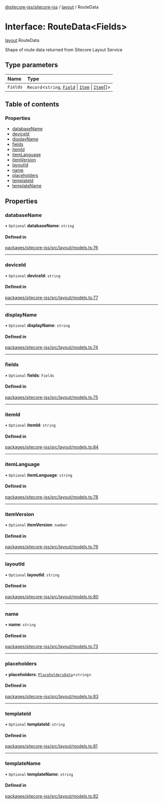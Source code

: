 [@sitecore-jss/sitecore-jss](../README.md) / [layout](../modules/layout.md) / RouteData

# Interface: RouteData\<Fields\>

[layout](../modules/layout.md).RouteData

Shape of route data returned from Sitecore Layout Service

## Type parameters

| Name | Type |
| :------ | :------ |
| `Fields` | `Record`\<`string`, [`Field`](layout.Field.md) \| [`Item`](layout.Item.md) \| [`Item`](layout.Item.md)[]\> |

## Table of contents

### Properties

- [databaseName](layout.RouteData.md#databasename)
- [deviceId](layout.RouteData.md#deviceid)
- [displayName](layout.RouteData.md#displayname)
- [fields](layout.RouteData.md#fields)
- [itemId](layout.RouteData.md#itemid)
- [itemLanguage](layout.RouteData.md#itemlanguage)
- [itemVersion](layout.RouteData.md#itemversion)
- [layoutId](layout.RouteData.md#layoutid)
- [name](layout.RouteData.md#name)
- [placeholders](layout.RouteData.md#placeholders)
- [templateId](layout.RouteData.md#templateid)
- [templateName](layout.RouteData.md#templatename)

## Properties

### databaseName

• `Optional` **databaseName**: `string`

#### Defined in

[packages/sitecore-jss/src/layout/models.ts:76](https://github.com/Sitecore/jss/blob/390e68c29/packages/sitecore-jss/src/layout/models.ts#L76)

___

### deviceId

• `Optional` **deviceId**: `string`

#### Defined in

[packages/sitecore-jss/src/layout/models.ts:77](https://github.com/Sitecore/jss/blob/390e68c29/packages/sitecore-jss/src/layout/models.ts#L77)

___

### displayName

• `Optional` **displayName**: `string`

#### Defined in

[packages/sitecore-jss/src/layout/models.ts:74](https://github.com/Sitecore/jss/blob/390e68c29/packages/sitecore-jss/src/layout/models.ts#L74)

___

### fields

• `Optional` **fields**: `Fields`

#### Defined in

[packages/sitecore-jss/src/layout/models.ts:75](https://github.com/Sitecore/jss/blob/390e68c29/packages/sitecore-jss/src/layout/models.ts#L75)

___

### itemId

• `Optional` **itemId**: `string`

#### Defined in

[packages/sitecore-jss/src/layout/models.ts:84](https://github.com/Sitecore/jss/blob/390e68c29/packages/sitecore-jss/src/layout/models.ts#L84)

___

### itemLanguage

• `Optional` **itemLanguage**: `string`

#### Defined in

[packages/sitecore-jss/src/layout/models.ts:78](https://github.com/Sitecore/jss/blob/390e68c29/packages/sitecore-jss/src/layout/models.ts#L78)

___

### itemVersion

• `Optional` **itemVersion**: `number`

#### Defined in

[packages/sitecore-jss/src/layout/models.ts:79](https://github.com/Sitecore/jss/blob/390e68c29/packages/sitecore-jss/src/layout/models.ts#L79)

___

### layoutId

• `Optional` **layoutId**: `string`

#### Defined in

[packages/sitecore-jss/src/layout/models.ts:80](https://github.com/Sitecore/jss/blob/390e68c29/packages/sitecore-jss/src/layout/models.ts#L80)

___

### name

• **name**: `string`

#### Defined in

[packages/sitecore-jss/src/layout/models.ts:73](https://github.com/Sitecore/jss/blob/390e68c29/packages/sitecore-jss/src/layout/models.ts#L73)

___

### placeholders

• **placeholders**: [`PlaceholdersData`](../modules/layout.md#placeholdersdata)\<`string`\>

#### Defined in

[packages/sitecore-jss/src/layout/models.ts:83](https://github.com/Sitecore/jss/blob/390e68c29/packages/sitecore-jss/src/layout/models.ts#L83)

___

### templateId

• `Optional` **templateId**: `string`

#### Defined in

[packages/sitecore-jss/src/layout/models.ts:81](https://github.com/Sitecore/jss/blob/390e68c29/packages/sitecore-jss/src/layout/models.ts#L81)

___

### templateName

• `Optional` **templateName**: `string`

#### Defined in

[packages/sitecore-jss/src/layout/models.ts:82](https://github.com/Sitecore/jss/blob/390e68c29/packages/sitecore-jss/src/layout/models.ts#L82)
